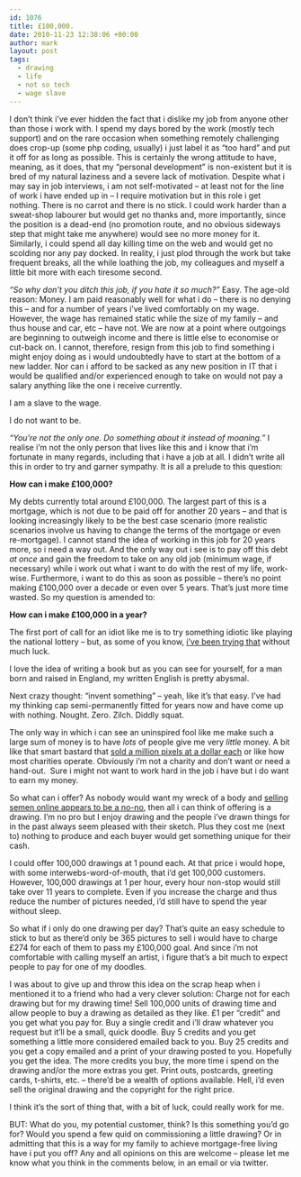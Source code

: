 ```yaml
---
id: 1076
title: £100,000.
date: 2010-11-23 12:38:06 +00:00
author: mark
layout: post
tags:
  - drawing
  - life
  - not so tech
  - wage slave
---
```

I don&#8217;t think i&#8217;ve ever hidden the fact that i dislike my job from anyone other than those i work with. I spend my days bored by the work (mostly tech support) and on the rare occasion when something remotely challenging does crop-up (some php coding, usually) i just label it as &#8220;too hard&#8221; and put it off for as long as possible. This is certainly the wrong attitude to have, meaning, as it does, that my &#8220;personal development&#8221; is non-existent but it is bred of my natural laziness and a severe lack of motivation. Despite what i may say in job interviews, i am not self-motivated &#8211; at least not for the line of work i have ended up in &#8211; I require motivation but in this role i get nothing. There is no carrot and there is no stick. I could work harder than a sweat-shop labourer but would get no thanks and, more importantly, since the position is a dead-end (no promotion route, and no obvious sideways step that might take me anywhere) would see no more money for it. Similarly, i could spend all day killing time on the web and would get no scolding nor any pay docked. In reality, i just plod through the work but take frequent breaks, all the while loathing the job, my colleagues and myself a little bit more with each tiresome second.

_&#8220;So why don&#8217;t you ditch this job, if you hate it so much?&#8221;_ Easy. The age-old reason: Money. I am paid reasonably well for what i do &#8211; there is no denying this &#8211; and for a number of years i&#8217;ve lived comfortably on my wage. However, the wage has remained static while the size of my family &#8211; and thus house and car, etc &#8211; have not. We are now at a point where outgoings are beginning to outweigh income and there is little else to economise or cut-back on. I cannot, therefore, resign from this job to find something i might enjoy doing as i would undoubtedly have to start at the bottom of a new ladder. Nor can i afford to be sacked as any new position in IT that i would be qualified and/or experienced enough to take on would not pay a salary anything like the one i receive currently.

I am a slave to the wage.

I do not want to be.

_&#8220;You&#8217;re not the only one. Do something about it instead of moaning.&#8221;_ I realise i&#8217;m not the only person that lives like this and i know that i&#8217;m fortunate in many regards, including that i have a job at all. I didn&#8217;t write all this in order to try and garner sympathy. It is all a prelude to this question:

**How can i make £100,000?**

My debts currently total around £100,000. The largest part of this is a mortgage, which is not due to be paid off for another 20 years &#8211; and that is looking increasingly likely to be the best case scenario (more realistic scenarios involve us having to change the terms of the mortgage or even re-mortgage). I cannot stand the idea of working in this job for 20 years more, so i need a way out. And the only way out i see is to pay off this debt _at once_ and gain the freedom to take on any old job (minimum wage, if necessary) while i work out what i want to do with the rest of my life, work-wise. Furthermore, i want to do this as soon as possible &#8211; there&#8217;s no point making £100,000 over a decade or even over 5 years. That&#8217;s just more time wasted. So my question is amended to:

**How can i make £100,000 in a year?**

The first port of call for an idiot like me is to try something idiotic like playing the national lottery &#8211; but, as some of you know, [i&#8217;ve been trying that](http://www.sallonoroff.co.uk/blog/tag/it-could-be-me/) without much luck.

I love the idea of writing a book but as you can see for yourself, for a man born and raised in England, my written English is pretty abysmal.

Next crazy thought: &#8220;invent something&#8221; &#8211; yeah, like it&#8217;s that easy. I&#8217;ve had my thinking cap semi-permanently fitted for years now and have come up with nothing. Nought. Zero. Zilch. Diddly squat.

The only way in which i can see an uninspired fool like me make such a large sum of money is to have _lots_ of people give me very _little_ money. A bit like that smart bastard that [sold a million pixels at a dollar each](http://www.milliondollarhomepage.com/faq.php) or like how most charities operate. Obviously i&#8217;m not a charity and don&#8217;t want or need a hand-out.  Sure i might not want to work hard in the job i have but i do want to earn my money.

So what can i offer? As nobody would want my wreck of a body and [selling semen online appears to be a no-no](http://www.bbc.co.uk/news/uk-england-11344661), then all i can think of offering is a drawing. I&#8217;m no pro but I enjoy drawing and the people i&#8217;ve drawn things for in the past always seem pleased with their sketch. Plus they cost me (next to) nothing to produce and each buyer would get something unique for their cash.

I could offer 100,000 drawings at 1 pound each. At that price i would hope, with some interwebs-word-of-mouth, that i&#8217;d get 100,000 customers. However, 100,000 drawings at 1 per hour, every hour non-stop would still take over 11 years to complete. Even if you increase the charge and thus reduce the number of pictures needed, i&#8217;d still have to spend the year without sleep.

So what if i only do one drawing per day? That&#8217;s quite an easy schedule to stick to but as there&#8217;d only be 365 pictures to sell i would have to charge £274 for each of them to pass my £100,000 goal. And since i&#8217;m not comfortable with calling myself an artist, i figure that&#8217;s a bit much to expect people to pay for one of my doodles.

I was about to give up and throw this idea on the scrap heap when i mentioned it to a friend who had a very clever solution: Charge not for each drawing but for my drawing time! Sell 100,000 units of drawing time and allow people to buy a drawing as detailed as they like. £1 per &#8220;credit&#8221; and you get what you pay for. Buy a single credit and i&#8217;ll draw whatever you request but it&#8217;ll be a small, quick doodle. Buy 5 credits and you get something a little more considered emailed back to you. Buy 25 credits and you get a copy emailed and a print of your drawing posted to you. Hopefully you get the idea. The more credits you buy, the more time i spend on the drawing and/or the more extras you get. Print outs, postcards, greeting cards, t-shirts, etc. &#8211; there&#8217;d be a wealth of options available. Hell, i&#8217;d even sell the original drawing and the copyright for the right price.

I think it&#8217;s the sort of thing that, with a bit of luck, could really work for me.

BUT: What do you, my potential customer, think? Is this something you&#8217;d go for? Would you spend a few quid on commissioning a little drawing? Or in admitting that this is a way for my family to achieve mortgage-free living have i put you off? Any and all opinions on this are welcome &#8211; please let me know what you think in the comments below, in an email or via twitter.